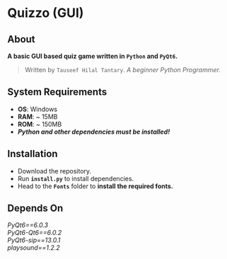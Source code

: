 # Quizzo (GUI)

## About
__A basic GUI based quiz game written in `Python` and `PyQt6`.__

> Written by `Tauseef Hilal Tantary`. *A beginner Python Programmer.*


## System Requirements
* **OS**: Windows
* **RAM**: ~ 15MB
* **ROM**: ~ 150MB
* ***Python and other dependencies must be installed!***


## Installation
* Download the repository.
* Run **`install.py`** to install dependencies.
* Head to the **`Fonts`** folder to **install the required fonts.**


## Depends On
*PyQt6==6.0.3*<br>
*PyQt6-Qt6==6.0.2*<br>
*PyQt6-sip==13.0.1*<br>
*playsound==1.2.2*
